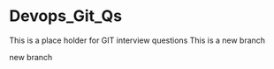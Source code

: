 # Devops_Git_Qs
This is a place holder for GIT interview questions
This is a new branch


new branch
